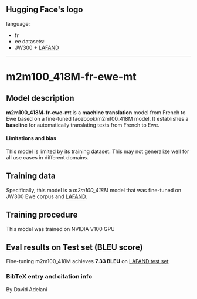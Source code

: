 Hugging Face's logo
---
language: 
- fr
- ee
datasets:
- JW300 + [LAFAND](https://github.com/masakhane-io/lafand-mt)
---
# m2m100_418M-fr-ewe-mt
## Model description
**m2m100_418M-fr-ewe-mt** is a **machine translation** model from French to Ewe based on a fine-tuned facebook/m2m100_418M model.  It establishes a **baseline** for automatically translating texts from French to Ewe.  


#### Limitations and bias
This model is limited by its training dataset. This may not generalize well for all use cases in different domains.  

## Training data
Specifically, this model is a *m2m100_418M* model that was fine-tuned on JW300 Ewe corpus and [LAFAND](https://github.com/masakhane-io/lafand-mt). 

## Training procedure
This model was trained on NVIDIA V100 GPU

## Eval results on Test set (BLEU score)
Fine-tuning m2m100_418M achieves **7.33 BLEU** on [LAFAND test set](https://github.com/masakhane-io/lafand-mt)

### BibTeX entry and citation info
By David Adelani
```

```


